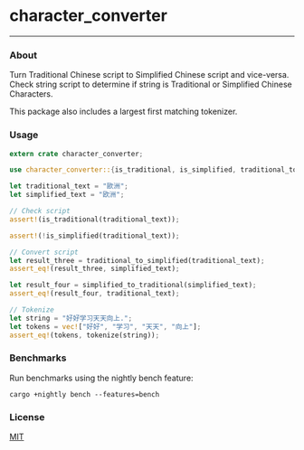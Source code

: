 # character_converter
---

### About
Turn Traditional Chinese script to Simplified Chinese script and vice-versa. Check string script to determine if string is Traditional or Simplified Chinese Characters.

This package also includes a largest first matching tokenizer.

### Usage
```rust
extern crate character_converter;

use character_converter::{is_traditional, is_simplified, traditional_to_simplified, simplified_to_traditional, tokenize};

let traditional_text = "歐洲";
let simplified_text = "欧洲";

// Check script
assert!(is_traditional(traditional_text));

assert!(!is_simplified(traditional_text));

// Convert script
let result_three = traditional_to_simplified(traditional_text);
assert_eq!(result_three, simplified_text);

let result_four = simplified_to_traditional(simplified_text);
assert_eq!(result_four, traditional_text);

// Tokenize
let string = "好好学习天天向上.";
let tokens = vec!["好好", "学习", "天天", "向上"];
assert_eq!(tokens, tokenize(string));
```

### Benchmarks
Run benchmarks using the nightly bench feature:
```
cargo +nightly bench --features=bench
```

### License
[MIT](https://github.com/sotch-pr35mac/character_converter/blob/master/LICENSE)
